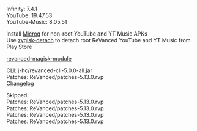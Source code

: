 Infinity: 7.4.1  
YouTube: 19.47.53  
YouTube-Music: 8.05.51  

Install [Microg](https://github.com/ReVanced/GmsCore/releases) for non-root YouTube and YT Music APKs  
Use [zygisk-detach](https://github.com/j-hc/zygisk-detach) to detach root ReVanced YouTube and YT Music from Play Store  

[revanced-magisk-module](https://github.com/j-hc/revanced-magisk-module)
  
CLI: j-hc/revanced-cli-5.0.0-all.jar  
Patches: ReVanced/patches-5.13.0.rvp  
[Changelog](https://github.com/ReVanced/revanced-patches/releases/tag/v5.13.0)  

Skipped:  
Patches: ReVanced/patches-5.13.0.rvp  
Patches: ReVanced/patches-5.13.0.rvp  
Patches: ReVanced/patches-5.13.0.rvp  
Patches: ReVanced/patches-5.13.0.rvp          
